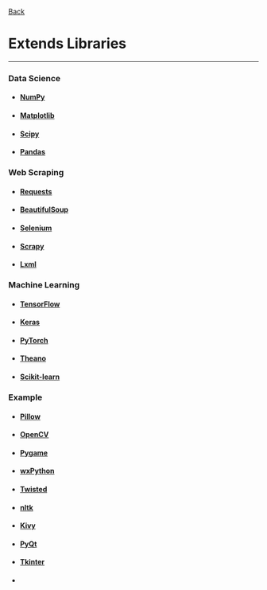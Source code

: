 [Back](../README.md)

# Extends Libraries
---

### Data Science

- #### [NumPy](libraries/numpy.md)
- #### [Matplotlib](libraries/matplotlib.md)
- #### [Scipy](libraries/scipy.md)
- #### [Pandas](libraries/pandas.md)
  
### Web Scraping

- #### [Requests](libraries/requests.md)
- #### [BeautifulSoup](libraries/beautifulsoup.md)
- #### [Selenium](libraries/selenium.md)
- #### [Scrapy](libraries/scrapy.md)
- #### [Lxml](libraries/lxml.md)

### Machine Learning

- #### [TensorFlow]()
- #### [Keras]()
- #### [PyTorch]()
- #### [Theano]()
- #### [Scikit-learn]()

### Example

- #### [Pillow]()
- #### [OpenCV]()
- #### [Pygame]()
- #### [wxPython]()
- #### [Twisted]()
- #### [nltk]()
- #### [Kivy]()
- #### [PyQt]()
- #### [Tkinter]()
- #### []()
